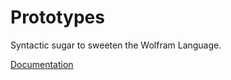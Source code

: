 # Prototypes

Syntactic sugar to sweeten the Wolfram Language.

[Documentation](https://github.com/arnoudbuzing/prototypes/wiki)
